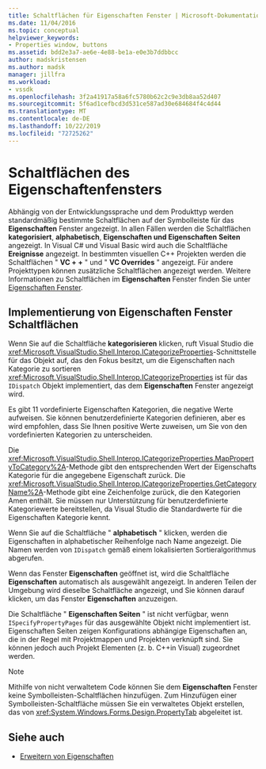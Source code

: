 ```yaml
---
title: Schaltflächen für Eigenschaften Fenster | Microsoft-Dokumentation
ms.date: 11/04/2016
ms.topic: conceptual
helpviewer_keywords:
- Properties window, buttons
ms.assetid: bdd2e3a7-ae6e-4e88-be1a-e0e3b7ddbbcc
author: madskristensen
ms.author: madsk
manager: jillfra
ms.workload:
- vssdk
ms.openlocfilehash: 3f2a41917a58a6fc5780b62c2c9e3db8aa52d407
ms.sourcegitcommit: 5f6ad1cefbcd3d531ce587ad30e684684f4c4d44
ms.translationtype: MT
ms.contentlocale: de-DE
ms.lasthandoff: 10/22/2019
ms.locfileid: "72725262"
---
```

# <a name="properties-window-buttons"></a>Schaltflächen des Eigenschaftenfensters
Abhängig von der Entwicklungssprache und dem Produkttyp werden standardmäßig bestimmte Schaltflächen auf der Symbolleiste für das **Eigenschaften** Fenster angezeigt. In allen Fällen werden die Schaltflächen **kategorisiert**, **alphabetisch**, **Eigenschaften und Eigenschaften** **Seiten** angezeigt. In Visual C# und Visual Basic wird auch die Schaltfläche **Ereignisse** angezeigt. In bestimmten visuellen C++ Projekten werden die Schaltflächen " **VC + +** " und " **VC Overrides** " angezeigt. Für andere Projekttypen können zusätzliche Schaltflächen angezeigt werden. Weitere Informationen zu Schaltflächen im **Eigenschaften** Fenster finden Sie unter [Eigenschaften Fenster](../../ide/reference/properties-window.md).

## <a name="implementation-of-properties-window-buttons"></a>Implementierung von Eigenschaften Fenster Schaltflächen
 Wenn Sie auf die Schaltfläche **kategorisieren** klicken, ruft Visual Studio die <xref:Microsoft.VisualStudio.Shell.Interop.ICategorizeProperties>-Schnittstelle für das Objekt auf, das den Fokus besitzt, um die Eigenschaften nach Kategorie zu sortieren <xref:Microsoft.VisualStudio.Shell.Interop.ICategorizeProperties> ist für das `IDispatch` Objekt implementiert, das dem **Eigenschaften** Fenster angezeigt wird.

 Es gibt 11 vordefinierte Eigenschaften Kategorien, die negative Werte aufweisen. Sie können benutzerdefinierte Kategorien definieren, aber es wird empfohlen, dass Sie Ihnen positive Werte zuweisen, um Sie von den vordefinierten Kategorien zu unterscheiden.

 Die <xref:Microsoft.VisualStudio.Shell.Interop.ICategorizeProperties.MapPropertyToCategory%2A>-Methode gibt den entsprechenden Wert der Eigenschafts Kategorie für die angegebene Eigenschaft zurück. Die <xref:Microsoft.VisualStudio.Shell.Interop.ICategorizeProperties.GetCategoryName%2A>-Methode gibt eine Zeichenfolge zurück, die den Kategorien Amen enthält. Sie müssen nur Unterstützung für benutzerdefinierte Kategoriewerte bereitstellen, da Visual Studio die Standardwerte für die Eigenschaften Kategorie kennt.

 Wenn Sie auf die Schaltfläche " **alphabetisch** " klicken, werden die Eigenschaften in alphabetischer Reihenfolge nach Name angezeigt. Die Namen werden von `IDispatch` gemäß einem lokalisierten Sortieralgorithmus abgerufen.

 Wenn das Fenster **Eigenschaften** geöffnet ist, wird die Schaltfläche **Eigenschaften** automatisch als ausgewählt angezeigt. In anderen Teilen der Umgebung wird dieselbe Schaltfläche angezeigt, und Sie können darauf klicken, um das Fenster **Eigenschaften** anzuzeigen.

 Die Schaltfläche " **Eigenschaften Seiten** " ist nicht verfügbar, wenn `ISpecifyPropertyPages` für das ausgewählte Objekt nicht implementiert ist. Eigenschaften Seiten zeigen Konfigurations abhängige Eigenschaften an, die in der Regel mit Projektmappen und Projekten verknüpft sind. Sie können jedoch auch Projekt Elementen (z. b. C++in Visual) zugeordnet werden.

> [!NOTE]
> Mithilfe von nicht verwaltetem Code können Sie dem **Eigenschaften** Fenster keine Symbolleisten-Schaltflächen hinzufügen. Zum Hinzufügen einer Symbolleisten-Schaltfläche müssen Sie ein verwaltetes Objekt erstellen, das von <xref:System.Windows.Forms.Design.PropertyTab> abgeleitet ist.

## <a name="see-also"></a>Siehe auch
- [Erweitern von Eigenschaften](../../extensibility/internals/extending-properties.md)